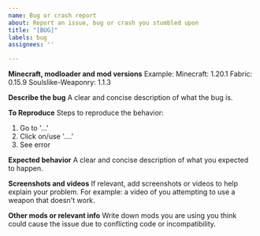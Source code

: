 ```yaml
---
name: Bug or crash report
about: Report an issue, bug or crash you stumbled upon
title: "[BUG]"
labels: bug
assignees: ''

---
```


**Minecraft, modloader and mod versions**
Example:
Minecraft: 1.20.1
Fabric: 0.15.9
Soulslike-Weaponry: 1.1.3

**Describe the bug**
A clear and concise description of what the bug is.

**To Reproduce**
Steps to reproduce the behavior:
1. Go to '...'
2. Click on/use '....'
3. See error

**Expected behavior**
A clear and concise description of what you expected to happen.

**Screenshots and videos**
If relevant, add screenshots or videos to help explain your problem. For example: a video of you attempting to use a weapon that doesn't work.

**Other mods or relevant info**
Write down mods you are using you think could cause the issue due to conflicting code or incompatibility.
